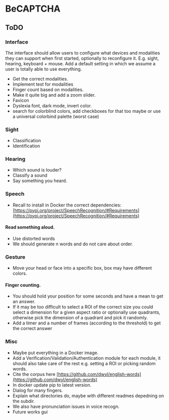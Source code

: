 # BeCAPTCHA

## ToDO
### Interface
The interface should allow users to configure what devices and modalities they can support when first started, optionally to reconfigure it.
E.g. sight, hearing, keyboard + mouse.
Add a default setting in which we assume a user is totally able to use everything.
- Get the correct modalities.
- Implement test for modalities
- Finger count based on modalities.
- Make it quite big and add a zoom slider.
- Favicon
- Dyslexia font, dark mode, invert color.
- search for colorblind colors, add checkboxes for that too maybe or use a universal colorbind palette (worst case)

### Sight
- Classification
- Identification

### Hearing
- Which sound is louder?
- Classify a sound
- Say something you heard.

### Speech
- Recall to install in Docker the correct dependencies: [https://pypi.org/project/SpeechRecognition/#Requirements](https://pypi.org/project/SpeechRecognition/#Requirements)
#### Read something aloud.
- Use distorted words
- We should generate n words and do not care about order.

### Gesture
- Move your head or face into a specific box, box may have different colors.
#### Finger counting.
- You should hold your position for some seconds and have a mean to get an answer.
- If it may be too difficult to select a ROI of the correct size you could select a dimension for a given aspect ratio or optionally use quadrants, otherwise pick the dimension of a quadrant and pick it randomly.
- Add a timer and a number of frames (according to the threshold) to get the correct answer

### Misc
- Maybe put everything in a Docker image.
- Add a Verification/Validation/Authentication module for each module, it should also take care of the rest e.g. setting a ROI or picking random words.
- Cite the corpus here [https://github.com/dwyl/english-words](https://github.com/dwyl/english-words)
- In docker update pip to latest version.
- Dialog for many fingers.
- Explain what directories do, maybe with different readmes depedning on the subdir.
- We also have pronunciation issues in voice recogn.
- Future works gui
